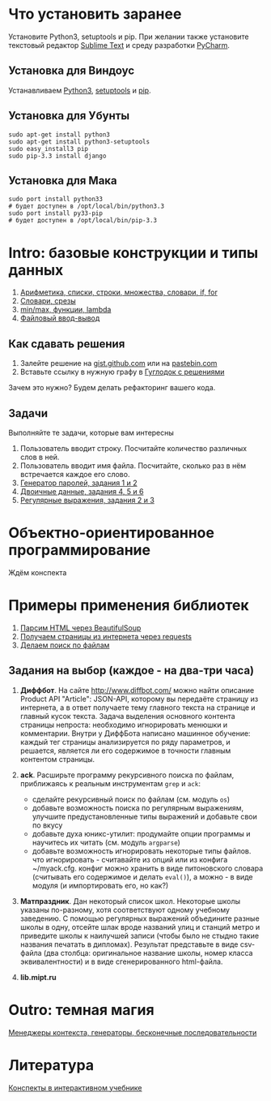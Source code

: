 Что установить заранее
======================

Установите Python3, setuptools и pip. При желании также установите текстовый редактор [Sublime Text](http://www.sublimetext.com/) и среду разработки [PyCharm](http://www.jetbrains.com/pycharm/).

Установка для Виндоус
---------------------

Устанавливаем [Python3](http://python.org/download/), [setuptools](http://www.lfd.uci.edu/~gohlke/pythonlibs/#setuptools)
и [pip](http://www.lfd.uci.edu/~gohlke/pythonlibs/#pip).

Установка для Убунты
--------------------

	sudo apt-get install python3
    sudo apt-get install python3-setuptools
    sudo easy_install3 pip
    sudo pip-3.3 install django

Установка для Мака
------------------

	sudo port install python33
	# будет доступен в /opt/local/bin/python3.3
	sudo port install py33-pip
	# будет доступен в /opt/local/bin/pip-3.3


Intro: базовые конструкции и типы данных
========================================

1. [Арифметика, списки, строки, множества, словари, if, for](python_examples.py)
2. [Словари, срезы](python_examples_2.py)
3. [min/max, функции, lambda](python_examples_3.py)
3. [Файловый ввод-вывод](http://contest.mccme.ru/pylernu/courses/1534/lessons/file_io/)

Как сдавать решения
-------------------

1. Залейте решение на [gist.github.com](https://gist.github.com/) или на [pastebin.com](http://pastebin.com/)
2. Вставьте ссылку в нужную графу в [Гуглодок с решениями](https://docs.google.com/spreadsheet/ccc?key=0AtJr69JHs0W0dHBtaExsZDR3TkpjaHphbTcwYmpLX3c&usp=sharing)

Зачем это нужно? Будем делать рефакторинг вашего кода.

Задачи
------

Выполняйте те задачи, которые вам интересны

1. Пользователь вводит строку. Посчитайте количество различных слов в ней.
2. Пользователь вводит имя файла. Посчитайте, сколько раз в нём встречается каждое его слово.
3. [Генератор паролей, задания 1 и 2](https://bitbucket.org/cxielamiko/csv-task/src)
4. [Двоичные данные, задания 4, 5 и 6](https://sites.google.com/site/vpavlenkoinf/home/teoria/kodirovki-i-dvoicnye-dannye-zadanie)
5. [Регулярные выражения, задания 2 и 3](https://github.com/vpavlenko/regexp-task/)

Объектно-ориентированное программирование
=========================================

Ждём конспекта

Примеры применения библиотек
============================

1. [Парсим HTML через BeautifulSoup](parse_html)
2. [Получаем страницы из интернета через requests](wget)
3. [Делаем поиск по файлам](ack)

Задания на выбор (каждое - на два-три часа)
-------------------------------------------

1. **Диффбот**. На сайте http://www.diffbot.com/ можно найти описание Product API "Article": JSON-API, которому вы передаёте страницу из интернета,
а в ответ получаете тему главного текста на странице и главный кусок текста. Задача выделения основного контента страницы непроста:
необходимо игнорировать менюшки и комментарии. Внутри у ДиффБота написано машинное обучение: каждый тег страницы анализируется
по ряду параметров, и решается, является ли его содержимое в точности главным контентом страницы.

2. **ack**. Расширьте программу рекурсивного поиска по файлам, приближаясь к реальным инструментам `grep` и `ack`:
    - сделайте рекурсивный поиск по файлам (см. модуль `os`)
    - добавьте возможность поиска по регулярным выражениям, улучшите предустановленные типы выражений и добавьте свои по вкусу
    - добавьте духа юникс-утилит: продумайте опции программы и научитесь их читать (см. модуль `argparse`)
    - добавьте возможность игнорировать некоторые типы файлов. что игнорировать - считавайте из опций или из конфига ~/myack.cfg. конфиг
        можно хранить в виде питоновского словара (считывать его содержимое и делать `eval()`), а можно - в виде модуля (и импортировать его, но как?)

3. **Матпраздник**. Дан некоторый список школ. Некоторые школы указаны по-разному, хотя соответствуют одному учебному заведению.
    С помощью регулярных выражений объедините разные школы в одну, отсейте шлак вроде названий улиц и станций метро и приведите школы к наилучшей записи (чтобы было не стыдно такие названия печатать в дипломах).
    Результат представьте в виде csv-файла (два столбца: оригинальное название школы, номер класса эквивалентности) и в виде сгенерированного html-файла.

4. **lib.mipt.ru**


Outro: темная магия
===================

[Менеджеры контекста, генераторы, бесконечные последовательности](http://vpavlenko.github.io/startup-engineering/python/dark_magic/)

Литература
==========

[Конспекты в интерактивном учебнике](http://contest.mccme.ru/pylernu/)